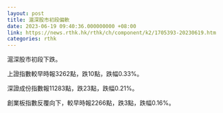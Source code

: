 ```yaml
---
layout: post
title: 滬深股市初段偏軟
date: 2023-06-19 09:40:36.000000000 +08:00
link: https://news.rthk.hk/rthk/ch/component/k2/1705393-20230619.htm
categories: rthk
---
```


滬深股市初段下跌。

上證指數較早時報3262點，跌10點，跌幅0.33%。

深證成份指數報11283點，跌23點，跌幅0.21%。

創業板指數反覆向下，較早時報2266點，跌3點，跌幅0.16%。
